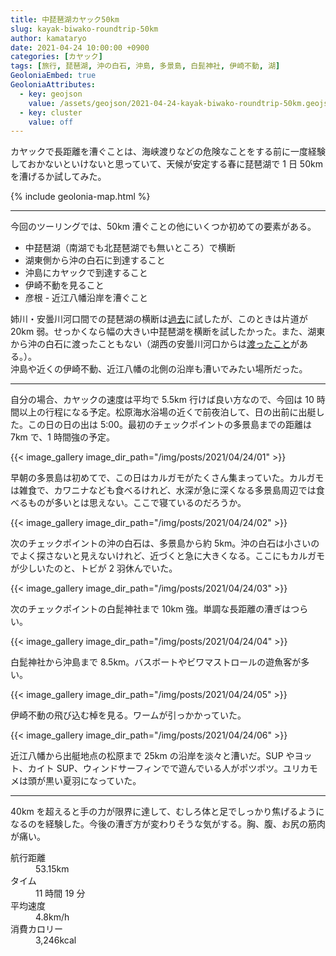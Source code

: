 ```yaml
---
title: 中琵琶湖カヤック50km
slug: kayak-biwako-roundtrip-50km
author: kamataryo
date: 2021-04-24 10:00:00 +0900
categories: [カヤック]
tags: [旅行, 琵琶湖, 沖の白石, 沖島, 多景島, 白髭神社, 伊崎不動, 湖]
GeoloniaEmbed: true
GeoloniaAttributes:
  - key: geojson
    value: /assets/geojson/2021-04-24-kayak-biwako-roundtrip-50km.geojson
  - key: cluster
    value: off
---
```


カヤックで長距離を漕ぐことは、海峡渡りなどの危険なことをする前に一度経験しておかないといけないと思っていて、天候が安定する春に琵琶湖で 1 日 50km を漕げるか試してみた。

{% include geolonia-map.html %}

---

今回のツーリングでは、50km 漕ぐことの他にいくつか初めての要素がある。

- 中琵琶湖（南湖でも北琵琶湖でも無いところ）で横断
- 湖東側から沖の白石に到達すること
- 沖島にカヤックで到達すること
- 伊崎不動を見ること
- 彦根 - 近江八幡沿岸を漕ぐこと

姉川・安曇川河口間での琵琶湖の横断は[過去](../kayak-biwako-crossing/)に試したが、このときは片道が 20km 弱。せっかくなら幅の大きい中琵琶湖を横断を試したかった。また、湖東から沖の白石に渡ったこともない（湖西の安曇川河口からは[渡ったこと](../kayak-biwako-okinoshiraishi/)がある。）。  
沖島や近くの伊崎不動、近江八幡の北側の沿岸も漕いでみたい場所だった。

---

自分の場合、カヤックの速度は平均で 5.5km 行けば良い方なので、今回は 10 時間以上の行程になる予定。松原海水浴場の近くで前夜泊して、日の出前に出艇した。この日の日の出は 5:00。最初のチェックポイントの多景島までの距離は 7km で、1 時間強の予定。

{{< image_gallery image_dir_path="/img/posts/2021/04/24/01" >}}

早朝の多景島は初めてで、この日はカルガモがたくさん集まっていた。カルガモは雑食で、カワニナなども食べるけれど、水深が急に深くなる多景島周辺では食べるものが多いとは思えない。ここで寝ているのだろうか。

{{< image_gallery image_dir_path="/img/posts/2021/04/24/02" >}}

次のチェックポイントの沖の白石は、多景島から約 5km。沖の白石は小さいのでよく探さないと見えないけれど、近づくと急に大きくなる。ここにもカルガモが少しいたのと、トビが 2 羽休んでいた。

{{< image_gallery image_dir_path="/img/posts/2021/04/24/03" >}}

次のチェックポイントの白髭神社まで 10km 強。単調な長距離の漕ぎはつらい。

{{< image_gallery image_dir_path="/img/posts/2021/04/24/04" >}}

白髭神社から沖島まで 8.5km。バスボートやビワマストロールの遊魚客が多い。

{{< image_gallery image_dir_path="/img/posts/2021/04/24/05" >}}

伊崎不動の飛び込む棹を見る。ワームが引っかかっていた。

{{< image_gallery image_dir_path="/img/posts/2021/04/24/06" >}}

近江八幡から出艇地点の松原まで 25km の沿岸を淡々と漕いだ。SUP やヨット、カイト SUP、ウィンドサーフィンでで遊んでいる人がポツポツ。ユリカモメは頭が黒い夏羽になっていた。

---

40km を超えると手の力が限界に達して、むしろ体と足でしっかり焦げるようになるのを経験した。今後の漕ぎ方が変わりそうな気がする。胸、腹、お尻の筋肉が痛い。

<dl>
<dt>航行距離</dt><dd>53.15km</dd>
<dt>タイム</dt><dd>11 時間 19 分</dd>
<dt>平均速度</dt><dd>4.8km/h</dd>
<dt>消費カロリー</dt><dd>3,246kcal</dd>
</dl>
